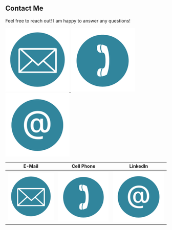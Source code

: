 ## Contact Me

Feel free to reach out! I am happy to answer any questions! 
<p float="left">
<a href="mailto:goodwin8@buffalo.edu">
         <img alt="Email link" src="contact4.png"
         width="200" height="200">
      </a>


<a href="tel://1-716-289-0869">
         <img alt="Phone Number" src="contact3.png"
         width="200" height="200">
      </a>

<a href="https://www.linkedin.com/in/chris-goodwin-b9778889">
         <img alt="LinkedIn Profile" src="contact2.png"
         width="200" height="200">
      </a>
</p>

**E-Mail**                 |  **Cell Phone**         | **LinkedIn**
:-------------------------:|:-------------------------:|:-------------------------:
[<img src="contact4.png">](mailto:goodwin8@buffalo.edu)|  [<img src="contact3.png">](tel://1-716-289-0869)        | [<img src="contact2.png">](https://www.linkedin.com/in/chris-goodwin-b9778889) 
